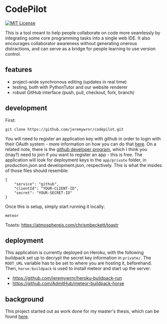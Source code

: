CodePilot
=========

[![MIT License](https://img.shields.io/npm/l/alt.svg?style=flat)](http://jeremywrnr.com/mit-license)


This is a tool meant to help people collaborate on code more seamlessly by
integrating some core programming tasks into a single web IDE. It also
encourages collaborator awareness without generating onerous distractions, and
can serve as a bridge for people learning to use version control.


## features

- project-wide synchronous editing (updates in real time)
- testing, both with PythonTutor and our website renderer
- robust GitHub interface (push, pull, checkout, fork, branch)


## development

First:

    git clone https://github.com/jeremywrnr/codepilot.git

You will need to register an application key with github in order to login with
their OAuth system - more information on how you can do that [here][oauth]. On
a related note, there is the [github developer program][devel], which I think
you (may?) need to join if you want to register an app - this is free. The
application will look for deployment keys in the `app/private` folder, in
production.json and development.json, respectively. This is what the insides of
those files should resemble:

    {
        "service": "github",
        "clientId": "YOUR-CLIENT-ID",
        "secret": "YOUR-SECRET-ID"
    }

Once this is setup, simply start running it locally:

    meteor

Toasts: https://atmospherejs.com/chrismbeckett/toastr


## deployment

This application is currently deployed on Heroku, with the following buildpack
set up to decrypt the secret key information in `private/`. The `ROOT_URL`
variable has to be set to where you are hosting it, beforehand. Then,
`horse-buildpack` is used to install meteor and start up the server.

- https://github.com/jeremywrnr/heroku-buildpack-run
- https://github.com/AdmitHub/meteor-buildpack-horse


## background

This project started out as work done for my master's thesis, which can be found
[here](https://jeremywrnr.com/ms-thesis/).


[devel]:https://developer.github.com/program/
[oauth]:https://developer.github.com/v3/oauth/

